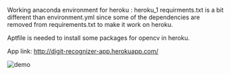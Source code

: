 Working anaconda environment for heroku : heroku_1
requirments.txt is a bit different than environment.yml since some of the dependencies are removed from requirements.txt to make it work on heroku.

Aptfile is needed to install some packages for opencv in heroku. 


App link:
http://digit-recognizer-app.herokuapp.com/

![demo](https://user-images.githubusercontent.com/15074091/111866314-e23c2d80-896c-11eb-8bfe-11f5eca6b8fc.gif)



